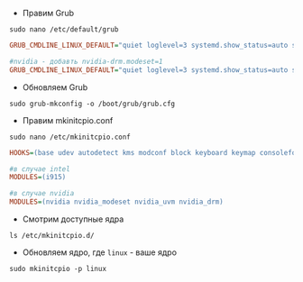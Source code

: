 
- Правим Grub
```shell
sudo nano /etc/default/grub
```

```ini
GRUB_CMDLINE_LINUX_DEFAULT="quiet loglevel=3 systemd.show_status=auto splash rd.udev.log_priority=3 vt.global_cursor_default=0"

#nvidia - добавть nvidia-drm.modeset=1
GRUB_CMDLINE_LINUX_DEFAULT="quiet loglevel=3 systemd.show_status=auto splash rd.udev.log_priority=3 vt.global_cursor_default=0 nvidia-drm.modeset=1"
```

- Обновляем Grub
```shell
sudo grub-mkconfig -o /boot/grub/grub.cfg
```

- Правим mkinitcpio.conf
```shell
sudo nano /etc/mkinitcpio.conf
```

```ini
HOOKS=(base udev autodetect kms modconf block keyboard keymap consolefont plymouth resume filesystems)

#в случае intel 
MODULES=(i915)

#в случае nvidia
MODULES=(nvidia nvidia_modeset nvidia_uvm nvidia_drm)
```

- Смотрим доступные ядра
```shell
ls /etc/mkinitcpio.d/
```

- Обновляем ядро,  где `linux` - ваше ядро
```shell
sudo mkinitcpio -p linux
```




